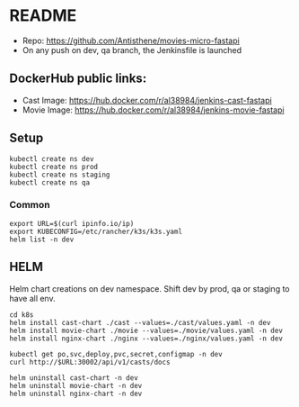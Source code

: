 # README

* Repo: https://github.com/Antisthene/movies-micro-fastapi
* On any push on dev, qa branch, the Jenkinsfile is launched

## DockerHub public links:
* Cast Image: https://hub.docker.com/r/al38984/jenkins-cast-fastapi 
* Movie Image: https://hub.docker.com/r/al38984/jenkins-movie-fastapi 

## Setup
```
kubectl create ns dev
kubectl create ns prod
kubectl create ns staging
kubectl create ns qa
```
### Common
```
export URL=$(curl ipinfo.io/ip)
export KUBECONFIG=/etc/rancher/k3s/k3s.yaml
helm list -n dev
```

## HELM
Helm chart creations on dev namespace. Shift dev by prod, qa or staging to have all env.
```
cd k8s
helm install cast-chart ./cast --values=./cast/values.yaml -n dev
helm install movie-chart ./movie --values=./movie/values.yaml -n dev
helm install nginx-chart ./nginx --values=./nginx/values.yaml -n dev

kubectl get po,svc,deploy,pvc,secret,configmap -n dev
curl http://$URL:30002/api/v1/casts/docs

helm uninstall cast-chart -n dev
helm uninstall movie-chart -n dev
helm uninstall nginx-chart -n dev
```
